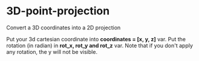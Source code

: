 # 3D-point-projection
Convert a 3D coordinates into a 2D projection

Put your 3d cartesian coordinate into **coordinates = [x, y, z]** var. Put the rotation (in radian) in **rot_x, rot_y and rot_z** var.
Note that if you don't apply any rotation, the y will not be visible. 
